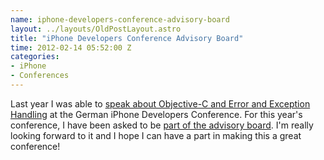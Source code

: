 ```yaml
--- 
name: iphone-developers-conference-advisory-board
layout: ../layouts/OldPostLayout.astro
title: "iPhone Developers Conference Advisory Board"
time: 2012-02-14 05:52:00 Z
categories: 
- iPhone
- Conferences
---
```

<p>Last year I was able to <a href="http://www.iphone-developer-conference.de/History/IPDC-2011/Speaker/Fahrenkrug-Johannes">speak about Objective-C and Error and Exception Handling</a> at the German iPhone Developers Conference. For this year's conference, I have been asked to be <a href="http://www.iphone-developer-conference.de/Advisory-Board">part of the advisory board</a>. I'm really looking forward to it and I hope I can have a part in making this a great conference!</p>
